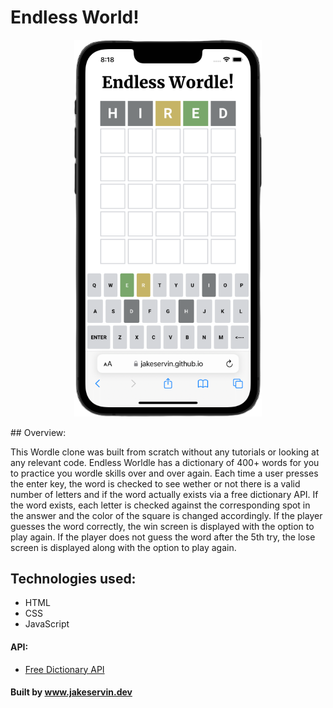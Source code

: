 # Endless World!
<p align="center">
<img src="images/wordlecloneMockup.PNG" alt="img-coming" width="300" />
</p>
## Overview:

This Wordle clone was built from scratch without any tutorials or looking at any relevant code. Endless Worldle has a dictionary of 400+ words for you to practice you wordle skills over and over again. Each time a user presses the enter key, the word is checked to see wether or not there is a valid number of letters and if the word actually exists via a free dictionary API. If the word exists, each letter is checked against the corresponding spot in the answer and the color of the square is changed accordingly. If the player guesses the word correctly, the win screen is displayed with the option to play again. If the player does not guess the word after the 5th try, the lose screen is displayed along with the option to play again.

## Technologies used:

- HTML
- CSS
- JavaScript

#### API:

- [Free Dictionary API](https://dictionaryapi.dev)

#### Built by www.jakeservin.dev
